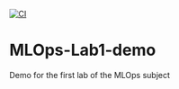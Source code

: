 [![CI](https://github.com/JoseanSanz/MLOps-Lab1-demo/actions/workflows/CI.yml/badge.svg)](https://github.com/JoseanSanz/MLOps-Lab1-demo/actions/workflows/CI.yml)

# MLOps-Lab1-demo
Demo for the first lab of the MLOps subject
